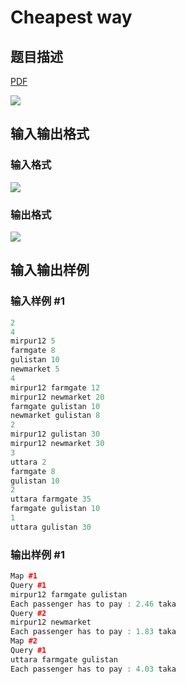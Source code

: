 # Cheapest way

## 题目描述

[problemUrl]: https://uva.onlinejudge.org/index.php?option=com_onlinejudge&Itemid=8&category=16&page=show_problem&problem=1377

[PDF](https://uva.onlinejudge.org/external/104/p10436.pdf)

![](https://cdn.luogu.com.cn/upload/vjudge_pic/UVA10436/b4bf154c216377bf147819977d56e947e0593888.png)

## 输入输出格式

### 输入格式

![](https://cdn.luogu.com.cn/upload/vjudge_pic/UVA10436/07884bde1697484d0bc2ad5e88d94015fb0b5f3f.png)

### 输出格式

![](https://cdn.luogu.com.cn/upload/vjudge_pic/UVA10436/f3c6fe9cd53c71c1f94ba0458a88264c678f2157.png)

## 输入输出样例

### 输入样例 #1

```cpp
2
4
mirpur12 5
farmgate 8
gulistan 10
newmarket 5
4
mirpur12 farmgate 12
mirpur12 newmarket 20
farmgate gulistan 10
newmarket gulistan 8
2
mirpur12 gulistan 30
mirpur12 newmarket 30
3
uttara 2
farmgate 8
gulistan 10
2
uttara farmgate 35
farmgate gulistan 10
1
uttara gulistan 30
```


### 输出样例 #1

```cpp
Map #1
Query #1
mirpur12 farmgate gulistan
Each passenger has to pay : 2.46 taka
Query #2
mirpur12 newmarket
Each passenger has to pay : 1.83 taka
Map #2
Query #1
uttara farmgate gulistan
Each passenger has to pay : 4.03 taka
```


